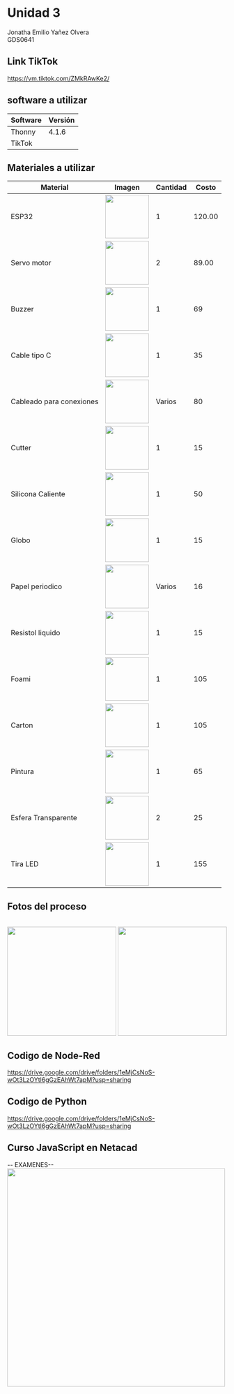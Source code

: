 # Unidad 3
Jonatha Emilio Yañez Olvera
<br>
GDS0641

## Link TikTok
https://vm.tiktok.com/ZMkRAwKe2/

## software a utilizar
|Software|Versión|
|--|--|
|Thonny|4.1.6|
|TikTok||

## Materiales a utilizar
| Material | Imagen | Cantidad | Costo |
|----------|--------|----------|-------|
| ESP32    | <img src="https://github.com/user-attachments/assets/0d280367-493e-4f7c-a587-36e1f822116b" width="100"/> | 1 | 120.00 |
| Servo motor  | <img src="https://m.media-amazon.com/images/I/51ZhuPCUauL._AC_UF894,1000_QL80_.jpg" width="100"/> | 2 | 89.00 |
|   Buzzer   |     <img src="https://encrypted-tbn0.gstatic.com/shopping?q=tbn:ANd9GcT2Uex9EaVH0t9VSWeqHC4T4kqgwmRSdmPtPs6Bym2Eh6qONbHuEYl-q0GPq9c_qOwTvFpXFIkd_iKgEQ0s-ocg3K6gz20E-gT0spYL_tjXi6lDQFQtG-QXhw&usqp=CAE" width="100"/>     |     1  |  69     |
|Cable tipo C |<img src="https://github.com/user-attachments/assets/f9dd0a9b-400d-422a-89b6-8141bbe10e68" width="100"/> | 1 |35|
|Cableado para conexiones |<img src="https://m.media-amazon.com/images/I/71fdyWUFT8L.jpg" width="100"/> | Varios |80|
|Cutter |<img src="https://www.construactivo.com/5896-large_default/cutter-profesional-alma-metalica-18mm-truper.jpg" width="100"/> | 1  |15|
|Silicona Caliente |<img src="https://i.pinimg.com/736x/e9/57/cc/e957ccedc373cd614b2b0b99678acb0d.jpg" width="100"/> | 1  |50|
| Globo |<img src="https://github.com/user-attachments/assets/c21947ac-1ff9-4ad9-aef8-eeffff8a4ff2" width="100"/> | 1  |15|
| Papel periodico |<img src="https://github.com/user-attachments/assets/44dd9811-6f14-4c4f-86d2-495384c75892" width="100"/> | Varios  |16|
| Resistol liquido |<img src="https://github.com/user-attachments/assets/e99c357b-66ae-49ed-bc82-c1ec349545ff" width="100"/> | 1  |15|
| Foami  |<img src="https://github.com/user-attachments/assets/df52a2d3-2861-4342-ae9f-1b4dee3d0d5e" width="100"/> | 1  |105|
| Carton  |<img src="https://github.com/user-attachments/assets/30d054e9-db29-4806-ab1f-aba71f4d3c85" width="100"/> | 1  |105|
| Pintura |<img src="https://github.com/user-attachments/assets/dfd5b22c-1f65-47c6-9956-393a27cf44af" width="100"/> | 1  |65|
| Esfera Transparente |<img src="https://github.com/user-attachments/assets/1e6b91e2-c1d6-4747-8fc4-07ce6c67d49e" width="100"/> | 2  |25|
|Tira LED |<img src="https://github.com/user-attachments/assets/6f3409d6-e7f4-4f0b-8707-2140636846c3" width="100"/> | 1 |155|

## Fotos del proceso
<br>
<img src="https://github.com/user-attachments/assets/730669e0-8ddc-4369-83ab-9e6dec35dc03" width="250"/>
<img src="https://github.com/user-attachments/assets/d8563f74-47b4-4b0c-8908-c679e6b8c751" width="250"/>

## Codigo de Node-Red
https://drive.google.com/drive/folders/1eMjCsNoS-wOt3LzOYtl6gGzEAhWt7apM?usp=sharing

## Codigo de Python
https://drive.google.com/drive/folders/1eMjCsNoS-wOt3LzOYtl6gGzEAhWt7apM?usp=sharing

## Curso JavaScript en Netacad 

-- EXAMENES--
<br>
<img src="https://github.com/user-attachments/assets/a96ec9e9-9ea7-4544-a1d8-61c4041e0c10" width="500"/>
<br>
